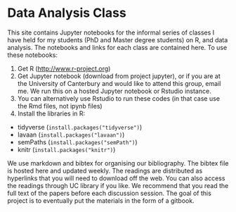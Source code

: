 # Data Analysis Class

This site contains Jupyter notebooks for the informal series of classes I have held for my students (PhD and Master degree students) on R, and data analysis. The notebooks and links for each class are contained here. To use these notebooks:

1. Get R (http://www.r-project.org)
2. Get Jupyter notebook (download from project jupyter), or if you are at the University of Canterbury and would like to attend this group, email me. We run this on a hosted Jupyter notebook or Rstudio instance. 
3. You can alternatively use Rstudio to run these codes (in that case use the Rmd files, not ipynb files)
4. Install the libraries in R:
  - tidyverse (`install.packages("tidyverse")`)
  - lavaan (`install.packages("lavaan")`)
  - semPaths (`install.packages("semPath")`)
  - knitr (`install.packages("knitr")`)
 
 We use markdown and bibtex for organising our bibliography. The bibtex file is hosted here and updated weekly. The readings are distributed as hyperlinks that you will need to download off the web. You can also access the readings through UC library if you like. We recommend that you read the full text of the papers before each discussion session. The goal of this project is to eventually put the materials in the form of a gitbook. 
